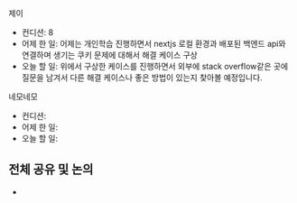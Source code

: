 
제이
- 컨디션: 8
- 어제 한 일: 어제는 개인학습 진행하면서 nextjs 로컬 환경과 배포된 백엔드 api와 연결하며 생기는 쿠키 문제에 대해서 해결 케이스 구상
- 오늘 할 일: 위에서 구상한 케이스를 진행하면서 외부에 stack overflow같은 곳에 질문을 남겨서 다른 해결 케이스나 좋은 방법이 있는지 찾아볼 예정입니다.

네모네모
- 컨디션: 
- 어제 한 일: 
- 오늘 할 일: 

## 전체 공유 및 논의
-
